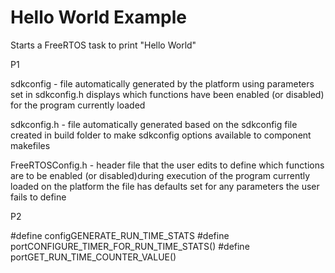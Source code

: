 
# Hello World Example

Starts a FreeRTOS task to print "Hello World"

P1

sdkconfig   -	file automatically generated by the platform using parameters
		set in sdkconfig.h
		displays which functions have been enabled (or disabled)
		for the program currently loaded

sdkconfig.h -	file automatically generated based on the sdkconfig file
		created in build folder to make sdkconfig options available
		to component makefiles

FreeRTOSConfig.h -  header file that the user edits to define which
		    functions are to be enabled (or disabled)during execution
		    of the program currently loaded on the platform
		    the file has defaults set for any parameters the user
		    fails to define

P2

#define configGENERATE_RUN_TIME_STATS
#define portCONFIGURE_TIMER_FOR_RUN_TIME_STATS()
#define portGET_RUN_TIME_COUNTER_VALUE()
